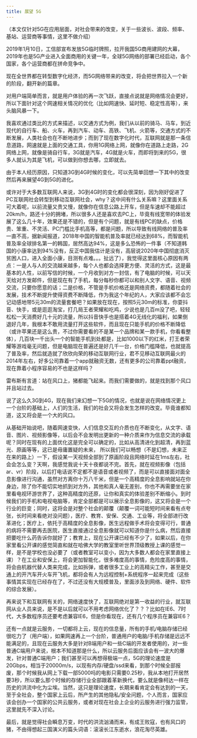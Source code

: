 ```yaml
---
title: 展望 5G
---
```




（本文仅针对5G在应用层面，对社会带来的改变，关于一些波长、波段、频率、基站、运营商等事情，这里不做介绍）



2019年1月10日，工信部宣布发放5G临时牌照，拉开我国5G商用建网的大幕，2019年也是5G产业进入全面商用的关键一年，全球5G网络的部署已经启动，各个国家，各个运营商都在拼命竞争中。

<!-- more -->

现在全世界都在转型数字化经济，而5G网络带来的改变，将会把世界拉入一个新的阶段，翻开新的篇章。

对用户端简单而言，就是用户体验的再一次飞跃，直接点说就是网络情况会更好，所以下面针对这个网速相关情况的优化（比如网速快、延时短、稳定性高等），来头脑风暴一下。

我喜欢通过类比的方式来描述，以交通方式为例，我们从以前的骑马、马车，到近现代的自行车、船、火车，再到汽车、动车、高铁、飞机、火箭等，交通方式的不断发展，人类社会也在不断地进步；而到了现在数字化时代，互联网就是那一条信息道路，网速就是上面的交通工具，你用1G网络上网，就像你在道路上走路，2G网络上网，就像是骑自行车，3G就是汽车，4G就是火车，而即将到来的5G，很多人就认为其是飞机，可以做到你想去哪，立即就去。

由于本人经历原因，只知道3G到4G时候的变化，可以先简单回想一下其中的改变然后再来展望4G到5G的进化。

或许对于大多数互联网人来说，3G到4G时的变化都会很深刻，因为刚好促进了PC互联网社会转型到移动互联网社会，why？这中间有什么关系嘛？这里面关系可大着呢，以前流量又贵又慢，就像你在信息公路上开车，但是车速却不能超过20km/h，路还十分的拥堵，所以很多人还是喜欢去PC上，毕竟有线宽带的体验发展了这么几十年，效果还是不错的，但是有个问题，就是有线PC的缺点，价格贵、笨重、不灵活、PC门槛比手机高等，都是问题，所以导致有线网络的普及率一直不高，据新闻报道，2018年中国的智能机普及率就已经达到68%，而智能机普及率全球排名第一的韩国，居然高达94%，这是多么恐怖的一件事（不知道韩国的小康率达到94%没有，反正中国我估计是没有，高层说2020年中国彻底消灭贫困人口，进入全面小康，目测有点难。。。扯远了），我觉得这里面核心原因有两点：一是人与人的交流越来越多，每个人也都会选择更方便、灵活的方式，这是最基本的人性，以前写信的时候，一个月收到对方一封信，有了电脑的时候，可以天天给对方发邮件，但是现在有了手机，每分每秒你都可以和别人文字、语音、视频交流，只要你愿意的话；二是价格，不管是手机价格还是网络资费，都随着社会的发展，技术不断提升使得资费不断降低，作为我这个年纪的人，大家应该都不会忘记动感地带5元30m的流量套餐吧？如果放在现在，按照5元30m的标准，你耍抖音、快手，或是逛逛淘宝，打几局王者荣耀和吃鸡，少说也是几百m没了吧，轻轻松松一天消费好几十元的流量，所以抖音快手也是搭着4G无线化的福利，如果倒退好几年，我根本不敢用流量打开这些软件，而且现在只能手机的价格不断降低（或许苹果还是这么贵，不过你需要看的不是某一个品牌和某一款手机，你看看整体），几百块一千出头一个的智能手机到处都是，比如1000以下的红米，打王者荣耀等游戏毫无问题，但是电脑现在普遍还是好几千一台，价格门槛降低，也就提高了普及率，然后就造就了欣欣向荣的移动互联网行业，君不见移动互联网最火的2014年左右，好多公司靠着一个app就融资无数，还有更多的公司靠着ppt融资，现在靠着小程序容易的不也是这样吗？

雷布斯有言道：站在风口上，猪都能飞起来。而我们需要做的，就是找到那个风口并且站过去。

说了这么久3G到4G，现在我们来幻想一下5G的情况，也就是说在网络情况更上一个台阶的基础上，人们的生活，我们的社会又将会发生怎样的改变。毕竟谁都知道，这又将会是一个大的风口。

从基础开始说吧，随着网速变快，人们信息交互的介质也在不断变化，从文字、语音、图片、视频影像等，以后会不会发明出更新的一种介质来作为信息交流的承载呢？同时在现有的上面优化这是完全可以确定的，比如从高清进化到超清，再到蓝光、原画等等，这已是毋庸置疑的未来， 所以我们可以畅想（不是幻想，未来正在来的路上）一下，假设某一天视频全部到了原画阶段且网络时延在1ms左右，社会会怎么变？天啊，我感觉我说十天十夜都说不完。首先，就在视频影像（包括ar、vr）阶段，以后打电话说不定都不是语音或者视频了，而是可以直接面对面全息影像进行沟通，虽然对方离你十万八千米，但是一个高精度的全息影响就站在你身边，除了你不能切实地抓到对方外，其他和真人毫无差别，你也不再需要坐在家里看电视环游世界了，这种高精度的还原，让你和真实的体验差别不断缩小。到时候我们的手机和电视电脑等，肯定全部都是可以展示全息影像的，这又将会是一个行业的巨变；同时，这将会是对整个社会的颠覆（颠覆一词可能短时间来看有点夸张，长时间来看绝对没问题），医疗、教育、安保、交通、工业等，将全部进行改革进化；医疗上，依托于高精度的全息影像，医生远程做手术将会变得可行，普通的病将不需要再去医院，医生直接通过全息影像就可以知道你是什么病，然后直接把要吃什么药告诉你就好了；教育上，现在公开课已经有不少了，如果以后，在你家里看公开课的感觉简直和就在哈佛大学的教室里听世界顶级教授上课的感觉一样，是不是学校也没必要了（或者教室可以变小，因为大多数人都会在家里直接上课）？在工业和安保上，将会更加智能化，很多难度高的事情，危险度高的事情，将会由机器代替人类来完成，比如拆弹，或者很多工业上的高精尖工作，甚至是交通上的开汽车开火车开飞机，都将会有人为远程控制+系统程序一起来完成（这些事情其实现在已经存在了，不过还没有大规模普及，里面涉及到网络、硬件、软件的综合发展）。

再来说下和互联网有关的，网络速度快了，互联网绝对是第一收益的行业，就互联网从业人员来说，是不是以后就可以不用考虑网络优化了？？？比如在IE6、7时代，大多数程序员还要考虑兼容IE6，但是你看现在，还有几个程序员在兼容IE6？

还有一点就是云服务，一切都将上云，现在的信息量，所有的手机/电脑存储已经很吃力了（用户端），如果网速再上一个台阶，普通用户的电脑/手机存储是远远不能满足的，且现在云服务大多是针对B端用户和一些C端的开发者使用的，对一些普通C端用户来说，根本不知道那是什么，所以云服务后面应该会有一波大的爆发，针对普通C端用户；我们甚至可以再想得极端一点，5G的理论速度是20Gbps，相当于20000m/s，以现有内存/硬盘/ssd来看，到那个时候全部报废，那个时候我从网上下载一部5000吗的电影只需要0.25秒，我从本地打开居然要3秒，所以要么那个时候的存储行业全部跟着革新换代，要么就是像柯达一样在历史的洪流中化为尘埃。当然，这只是理论速度，长期来看肯定会有达到的一天，至于全社会，整个国家上云后，所产生的其他隐私/安全问题，个人而言，国家应该会创办一个国家的公共云服务，或者对现在社会上企业的云服务进行强力监管，这里就先不深入讨论。

最后，就是觉得社会瞬息万变，时代的洪流汹涌而来，有成王败寇，也有风口的猪，不由得想起三国演义的篇头词语：滚滚长江东逝水，浪花淘尽英雄。


